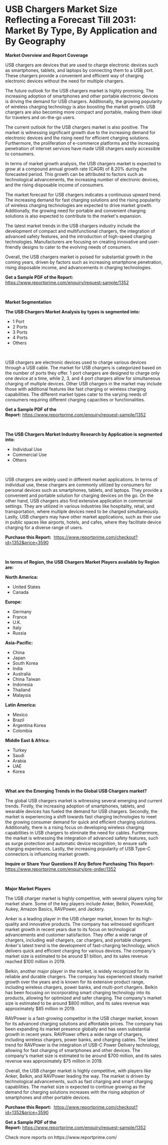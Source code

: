 <p><h1>USB Chargers Market Size Reflecting a Forecast Till 2031: Market By Type, By Application and By Geography</h1></p><p><strong>Market Overview and Report Coverage</strong></p>
<p><p>USB chargers are devices that are used to charge electronic devices such as smartphones, tablets, and laptops by connecting them to a USB port. These chargers provide a convenient and efficient way of charging electronic devices without the need for multiple chargers.</p><p>The future outlook for the USB chargers market is highly promising. The increasing adoption of smartphones and other portable electronic devices is driving the demand for USB chargers. Additionally, the growing popularity of wireless charging technology is also boosting the market growth. USB chargers are also becoming more compact and portable, making them ideal for travelers and on-the-go users.</p><p>The current outlook for the USB chargers market is also positive. The market is witnessing significant growth due to the increasing demand for electronic devices and the rising need for efficient charging solutions. Furthermore, the proliferation of e-commerce platforms and the increasing penetration of internet services have made USB chargers easily accessible to consumers.</p><p>In terms of market growth analysis, the USB chargers market is expected to grow at a compound annual growth rate (CAGR) of 8.20% during the forecasted period. This growth can be attributed to factors such as technological advancements, the increasing number of electronic devices, and the rising disposable income of consumers.</p><p>The market forecast for USB chargers indicates a continuous upward trend. The increasing demand for fast charging solutions and the rising popularity of wireless charging technologies are expected to drive market growth. Additionally, the growing need for portable and convenient charging solutions is also expected to contribute to the market's expansion.</p><p>The latest market trends in the USB chargers industry include the development of compact and multifunctional chargers, the integration of advanced safety features, and the introduction of high-speed charging technologies. Manufacturers are focusing on creating innovative and user-friendly designs to cater to the evolving needs of consumers.</p><p>Overall, the USB chargers market is poised for substantial growth in the coming years, driven by factors such as increasing smartphone penetration, rising disposable income, and advancements in charging technologies.</p></p>
<p><strong>Get a Sample PDF of the Report:</strong> <a href="https://www.reportprime.com/enquiry/request-sample/1352">https://www.reportprime.com/enquiry/request-sample/1352</a></p>
<p>&nbsp;</p>
<p><strong>Market Segmentation</strong></p>
<p><strong>The USB Chargers Market Analysis by types is segmented into:</strong></p>
<p><ul><li>1 Port</li><li>2 Ports</li><li>3 Ports</li><li>4 Ports</li><li>Others</li></ul></p>
<p>&nbsp;</p>
<p><p>USB chargers are electronic devices used to charge various devices through a USB cable. The market for USB chargers is categorized based on the number of ports they offer. 1 port chargers are designed to charge only one device at a time, while 2, 3, and 4 port chargers allow for simultaneous charging of multiple devices. Other USB chargers in the market may include those with additional features like fast charging or wireless charging capabilities. The different market types cater to the varying needs of consumers requiring different charging capacities or functionalities.</p></p>
<p><strong>Get a Sample PDF of the Report:</strong>&nbsp;<a href="https://www.reportprime.com/enquiry/request-sample/1352">https://www.reportprime.com/enquiry/request-sample/1352</a></p>
<p>&nbsp;</p>
<p><strong>The USB Chargers Market Industry Research by Application is segmented into:</strong></p>
<p><ul><li>Individual Use</li><li>Commercial Use</li><li>Others</li></ul></p>
<p>&nbsp;</p>
<p><p>USB chargers are widely used in different market applications. In terms of individual use, these chargers are commonly utilized by consumers for personal devices such as smartphones, tablets, and laptops. They provide a convenient and portable solution for charging devices on the go. On the other hand, USB chargers also find extensive application in commercial settings. They are utilized in various industries like hospitality, retail, and transportation, where multiple devices need to be charged simultaneously. Lastly, USB chargers may have other market applications, such as their use in public spaces like airports, hotels, and cafes, where they facilitate device charging for a diverse range of users.</p></p>
<p><strong>Purchase this Report:</strong>&nbsp; <a href="https://www.reportprime.com/checkout?id=1352&price=3590">https://www.reportprime.com/checkout?id=1352&price=3590</a></p>
<p>&nbsp;</p>
<p><strong>In terms of Region, the USB Chargers Market Players available by Region are:</strong></p>
<p>
    <p> <strong> North America: </strong>
        <ul>
            <li>United States</li>
            <li>Canada</li>
        </ul>
        </p> 
    <p> <strong> Europe: </strong>
        <ul>
            <li>Germany</li>
            <li>France</li>
            <li>U.K.</li>
            <li>Italy</li>
            <li>Russia</li>
        </ul>
        </p> 
    <p> <strong> Asia-Pacific: </strong>
        <ul>
            <li>China</li>
            <li>Japan</li>
            <li>South Korea</li>
            <li>India</li>
            <li>Australia</li>
            <li>China Taiwan</li>
            <li>Indonesia</li>
            <li>Thailand</li>
            <li>Malaysia</li>
        </ul>
        </p> 
    <p> <strong> Latin America: </strong>
        <ul>
            <li>Mexico</li>
            <li>Brazil</li>
            <li>Argentina Korea</li>
            <li>Colombia</li>
        </ul>
        </p> 
    <p> <strong> Middle East & Africa: </strong>
        <ul>
            <li>Turkey</li>
            <li>Saudi</li>
            <li>Arabia</li>
            <li>UAE</li>
            <li>Korea</li>
        </ul>
    </p>
    </p>
<p>&nbsp;</p>
<p><strong>What are the Emerging Trends in the Global USB Chargers market?</strong></p>
<p><p>The global USB chargers market is witnessing several emerging and current trends. Firstly, the increasing adoption of smartphones, tablets, and wearable devices has fueled the demand for USB chargers. Secondly, the market is experiencing a shift towards fast charging technologies to meet the growing consumer demand for quick and efficient charging solutions. Additionally, there is a rising focus on developing wireless charging capabilities in USB chargers to eliminate the need for cables. Furthermore, the market is witnessing the integration of advanced safety features, such as surge protection and automatic device recognition, to ensure safe charging experiences. Lastly, the increasing popularity of USB Type-C connectors is influencing market growth.</p></p>
<p><strong>Inquire or Share Your Questions If Any Before Purchasing This Report</strong>- <a href="https://www.reportprime.com/enquiry/pre-order/1352">https://www.reportprime.com/enquiry/pre-order/1352</a></p>
<p>&nbsp;</p>
<p><strong>Major Market Players</strong></p>
<p><p>The USB charger market is highly competitive, with several players vying for market share. Some of the key players include Anker, Belkin, PowerAdd, Aukey, Amazon Basics, RAVPower, and Jackery.</p><p>Anker is a leading player in the USB charger market, known for its high-quality and innovative products. The company has witnessed significant market growth in recent years due to its focus on technological advancements and customer satisfaction. They offer a wide range of chargers, including wall chargers, car chargers, and portable chargers. Anker's latest trend is the development of fast-charging technology, which delivers quick and efficient charging for various devices. The company's market size is estimated to be around $1 billion, and its sales revenue reached $100 million in 2019.</p><p>Belkin, another major player in the market, is widely recognized for its reliable and durable chargers. The company has experienced steady market growth over the years and is known for its extensive product range, including wireless chargers, power banks, and multi-port chargers. Belkin has been focusing on incorporating smart charging technology into its products, allowing for optimized and safer charging. The company's market size is estimated to be around $800 million, and its sales revenue was approximately $85 million in 2019.</p><p>RAVPower is a fast-growing competitor in the USB charger market, known for its advanced charging solutions and affordable prices. The company has been expanding its market presence globally and has seen substantial growth in recent years. RAVPower offers a wide range of chargers, including wireless chargers, power banks, and charging cables. The latest trend for RAVPower is the integration of USB-C Power Delivery technology, allowing for fast charging of smartphones and other devices. The company's market size is estimated to be around $700 million, and its sales revenue was approximately $75 million in 2019.</p><p>Overall, the USB charger market is highly competitive, with players like Anker, Belkin, and RAVPower leading the way. The market is driven by technological advancements, such as fast charging and smart charging capabilities. The market size is expected to continue growing as the demand for charging solutions increases with the rising adoption of smartphones and other portable devices.</p></p>
<p><strong>Purchase this Report:</strong>&nbsp;&nbsp;<a href="https://www.reportprime.com/checkout?id=1352&price=3590">https://www.reportprime.com/checkout?id=1352&price=3590</a></p>
<p></p>
<p><strong>Get a Sample PDF of the Report:</strong>&nbsp;<a href="https://www.reportprime.com/enquiry/request-sample/1352">https://www.reportprime.com/enquiry/request-sample/1352</a></p>
<p>Check more reports on https://www.reportprime.com/</p>